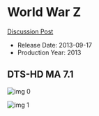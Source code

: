 # World War Z

[Discussion Post](https://www.avsforum.com/threads/bass-eq-for-filtered-movies.2995212/post-57825014)

* Release Date: 2013-09-17
* Production Year: 2013

## DTS-HD MA 7.1

![img 0](https://i.imgur.com/Jiog50b.jpg)

![img 1](https://i.imgur.com/BY4tKot.png)

